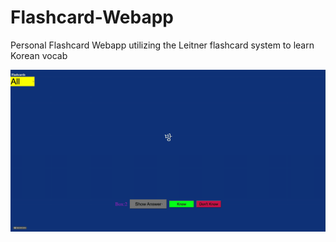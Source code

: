 # Flashcard-Webapp

Personal Flashcard Webapp utilizing the Leitner flashcard system to learn Korean vocab

![](example.gif)
